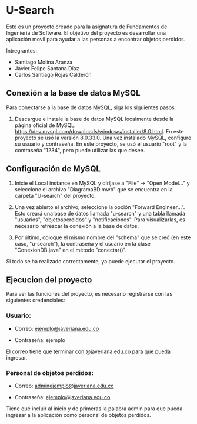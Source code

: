 # U-Search
Este es un proyecto creado para la asignatura de Fundamentos de Ingeniería de Software. El objetivo del proyecto es desarrollar una aplicación movil para ayudar a las personas a encontrar objetos perdidos.

Intregrantes:

- Santiago Molina Aranza
- Javier Felipe Santana Díaz
- Carlos Santiago Rojas Calderón

## Conexión a la base de datos MySQL
Para conectarse a la base de datos MySQL, siga los siguientes pasos:

1. Descargue e instale la base de datos MySQL localmente desde la página oficial de MySQL: https://dev.mysql.com/downloads/windows/installer/8.0.html. En este proyecto se usó la versión 8.0.33.0.
   Una vez instalado MySQL, configure su usuario y contraseña. En este proyecto, se usó el usuario "root" y la contraseña "1234", pero puede utilizar las que desee.

## Configuración de MySQL

1. Inicie el Local instance en MySQL y diríjase a "File" -> "Open Model..." y seleccione el archivo "DiagramaBD.mwb" que se encuentra en la carpeta "U-search" del proyecto.

2. Una vez abierto el archivo, seleccione la opción "Forward Engineer...". Esto creará una base de datos llamada "u-search" y una tabla llamada "usuarios", "objetosperdidos" y "notificaciones". Para visualizarlas, es necesario refrescar la conexión a la base de datos.

3. Por último, coloque el mismo nombre del "schema" que se creó (en este caso, "u-search"), la contraseña y el usuario en la clase "ConexionDB.java" en el método "conectar()".

Si todo se ha realizado correctamente, ya puede ejecutar el proyecto.

## Ejecucion del proyecto
Para ver las funciones del proyecto, es necesario registrarse con las siguientes credenciales:

### Usuario:

- Correo: ejemplo@javeriana.edu.co

- Contraseña: ejemplo

El correo tiene que terminar con @javeriana.edu.co para que pueda ingresar.

### Personal de objetos perdidos:

- Correo: adminejemplo@javeriana.edu.co

- Contraseña: ejemplo@javeriana.edu.co

Tiene que incluir al inicio y de primeras la palabra admin para que pueda ingresar a la aplicación como personal de objetos perdidos.

